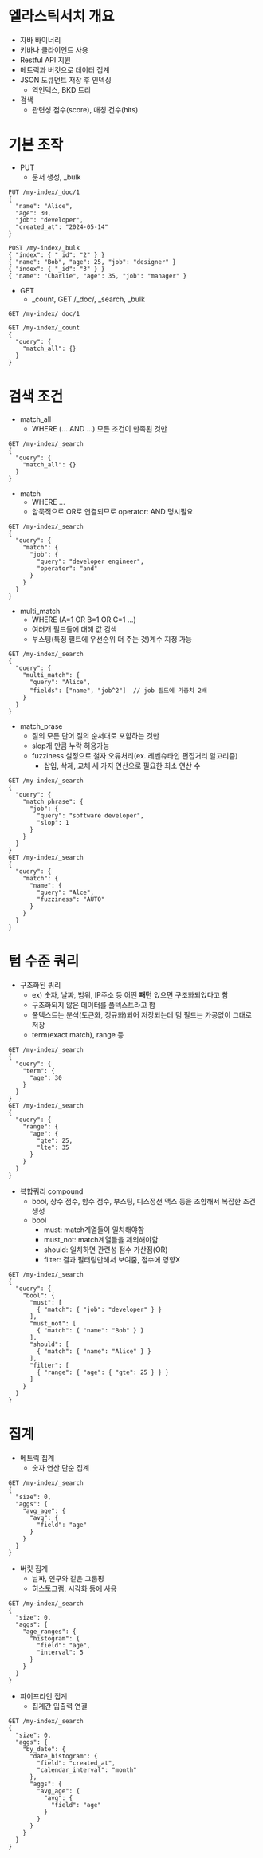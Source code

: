 # 엘라스틱서치 개요
- 자바 바이너리
- 키바나 클라이언트 사용
- Restful API 지원
- 메트릭과 버킷으로 데이터 집계
- JSON 도큐먼트 저장 후 인덱싱
  - 역인덱스, BKD 트리
- 검색
  - 관련성 점수(score), 매칭 건수(hits) 
 
# 기본 조작
- PUT
  - 문서 생성, _bulk
```
PUT /my-index/_doc/1
{
  "name": "Alice",
  "age": 30,
  "job": "developer",
  "created_at": "2024-05-14"
}

POST /my-index/_bulk
{ "index": { "_id": "2" } }
{ "name": "Bob", "age": 25, "job": "designer" }
{ "index": { "_id": "3" } }
{ "name": "Charlie", "age": 35, "job": "manager" }

```
- GET
  - _count, GET <index>/_doc/<id>, _search, _bulk
```
GET /my-index/_doc/1

GET /my-index/_count
{
  "query": {
    "match_all": {}
  }
}
```

# 검색 조건
- match_all
  - WHERE (... AND ...) 모든 조건이 만족된 것만
```
GET /my-index/_search
{
  "query": {
    "match_all": {}
  }
}
```
- match
  - WHERE ...
  - 암묵적으로 OR로 연결되므로 operator: AND 명시필요
```
GET /my-index/_search
{
  "query": {
    "match": {
      "job": {
        "query": "developer engineer",
        "operator": "and"
      }
    }
  }
}
```
- multi_match
  - WHERE (A=1 OR B=1 OR C=1 ...)
  - 여러개 필드들에 대해 값 검색
  - 부스팅(특정 필트에 우선순위 더 주는 것)계수 지정 가능
```
GET /my-index/_search
{
  "query": {
    "multi_match": {
      "query": "Alice",
      "fields": ["name", "job^2"]  // job 필드에 가중치 2배
    }
  }
}
```
- match_prase
  - 질의 모든 단어 질의 순서대로 포함하는 것만
  - slop개 만큼 누락 허용가능
  - fuzziness 설정으로 철자 오류처리(ex. 레벤슈타인 편집거리 알고리즘)
    - 삽입, 삭제, 교체 세 가지 연산으로 필요한 최소 연산 수
```
GET /my-index/_search
{
  "query": {
    "match_phrase": {
      "job": {
        "query": "software developer",
        "slop": 1
      }
    }
  }
}
GET /my-index/_search
{
  "query": {
    "match": {
      "name": {
        "query": "Alce",
        "fuzziness": "AUTO"
      }
    }
  }
}
```

# 텀 수준 쿼리
- 구조화된 쿼리
  - ex) 숫자, 날짜, 범위, IP주소 등 어떤 **패턴** 있으면 구조화되었다고 함
  - 구조화되지 않은 데이터를 풀텍스트라고 함
  - 풀텍스트는 분석(토큰화, 정규화)되어 저장되는데 텀 필드는 가공없이 그대로 저장
  - term(exact match), range 등
```
GET /my-index/_search
{
  "query": {
    "term": {
      "age": 30
    }
  }
}
GET /my-index/_search
{
  "query": {
    "range": {
      "age": {
        "gte": 25,
        "lte": 35
      }
    }
  }
}
```
- 복합쿼리 compound
  - bool, 상수 점수, 함수 점수, 부스팅, 디스정션 맥스 등을 조합해서 복잡한 조건 생성
  - bool
    -  must: match계열들이 일치해야함
    -  must_not: match계열들을 제외해야함
    -  should: 일치하면 관련성 점수 가산점(OR)
    -  filter: 결과 필터링만해서 보여줌, 점수에 영향X
```
GET /my-index/_search
{
  "query": {
    "bool": {
      "must": [
        { "match": { "job": "developer" } }
      ],
      "must_not": [
        { "match": { "name": "Bob" } }
      ],
      "should": [
        { "match": { "name": "Alice" } }
      ],
      "filter": [
        { "range": { "age": { "gte": 25 } } }
      ]
    }
  }
}
```
   
# 집계
- 메트릭 집계
  - 숫자 연산 단순 집계
```
GET /my-index/_search
{
  "size": 0,
  "aggs": {
    "avg_age": {
      "avg": {
        "field": "age"
      }
    }
  }
}
```
- 버킷 집계
  - 날짜, 인구와 같은 그룹핑
  - 히스토그램, 시각화 등에 사용
```
GET /my-index/_search
{
  "size": 0,
  "aggs": {
    "age_ranges": {
      "histogram": {
        "field": "age",
        "interval": 5
      }
    }
  }
}
```
- 파이프라인 집계
  - 집계간 입출력 연결 
```
GET /my-index/_search
{
  "size": 0,
  "aggs": {
    "by_date": {
      "date_histogram": {
        "field": "created_at",
        "calendar_interval": "month"
      },
      "aggs": {
        "avg_age": {
          "avg": {
            "field": "age"
          }
        }
      }
    }
  }
}
```
